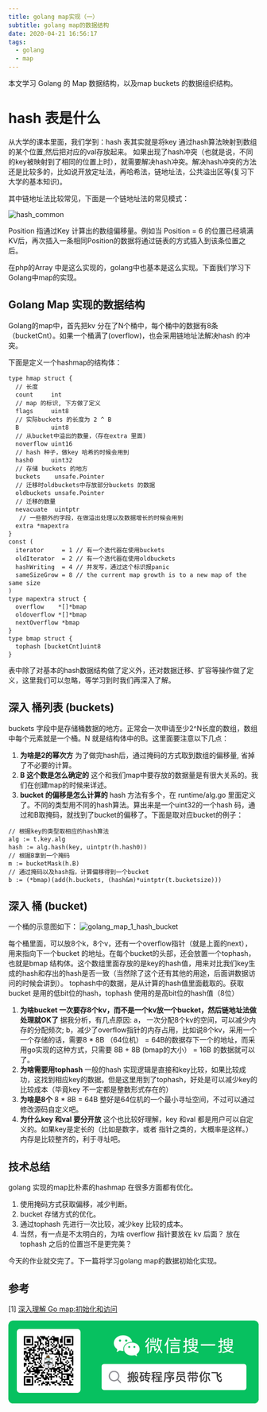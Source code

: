 ```yaml
---
title: golang map实现（一）
subtitle: golang map的数据结构
date: 2020-04-21 16:56:17
tags:
  - golang
  - map
---
```


本文学习 Golang 的 Map 数据结构，以及map buckets 的数据组织结构。

<!--more-->

# hash 表是什么

从大学的课本里面，我们学到：hash 表其实就是将key 通过hash算法映射到数组的某个位置,然后把对应的val存放起来。
如果出现了hash冲突（也就是说，不同的key被映射到了相同的位置上时），就需要解决hash冲突。解决hash冲突的方法还是比较多的，比如说开放定址法，再哈希法，链地址法，公共溢出区等(复习下大学的基本知识)。

其中链地址法比较常见，下面是一个链地址法的常见模式：

![hash_common](golang_hash_1_common.jpg)

Position 指通过Key 计算出的数组偏移量。例如当 Position = 6 的位置已经填满KV后，再次插入一条相同Position的数据将通过链表的方式插入到该条位置之后。

在php的Array 中是这么实现的，golang中也基本是这么实现。下面我们学习下Golang中map的实现。

## Golang Map 实现的数据结构

Golang的map中，首先把kv 分在了N个桶中，每个桶中的数据有8条（bucketCnt）。如果一个桶满了(overflow)，也会采用链地址法解决hash 的冲突。

下面是定义一个hashmap的结构体：

```golang
type hmap struct {
  // 长度
  count     int
  // map 的标识, 下方做了定义
  flags     uint8  
  // 实际buckets 的长度为 2 ^ B
  B         uint8
  // 从bucket中溢出的数量，（存在extra 里面)
  noverflow uint16
  // hash 种子，做key 哈希的时候会用到
  hash0     uint32
  // 存储 buckets 的地方
  buckets    unsafe.Pointer
  // 迁移时oldbuckets中存放部分buckets 的数据
  oldbuckets unsafe.Pointer
  // 迁移的数量
  nevacuate  uintptr
   // 一些额外的字段，在做溢出处理以及数据增长的时候会用到
  extra *mapextra
}
const (
  iterator     = 1 // 有一个迭代器在使用buckets
  oldIterator  = 2 // 有一个迭代器在使用oldbuckets
  hashWriting  = 4 // 并发写，通过这个标识报panic
  sameSizeGrow = 8 // the current map growth is to a new map of the same size
)
type mapextra struct {
  overflow    *[]*bmap
  oldoverflow *[]*bmap
  nextOverflow *bmap
}
type bmap struct {
  tophash [bucketCnt]uint8
}
```

表中除了对基本的hash数据结构做了定义外，还对数据迁移、扩容等操作做了定义，这里我们可以忽略，等学习到时我们再深入了解。

## 深入 桶列表 (buckets)

buckets 字段中是存储桶数据的地方。正常会一次申请至少2^N长度的数组，数组中每个元素就是一个桶。N 就是结构体中的B。这里面要注意以下几点：

1. **为啥是2的幂次方**  为了做完hash后，通过掩码的方式取到数组的偏移量, 省掉了不必要的计算。
2. **B 这个数是怎么确定的**  这个和我们map中要存放的数据量是有很大关系的。我们在创建map的时候来详述。
3. **bucket 的偏移是怎么计算的** hash 方法有多个，在 runtime/alg.go 里面定义了。不同的类型用不同的hash算法。算出来是一个uint32的一个hash 码，通过和B取掩码，就找到了bucket的偏移了。下面是取对应bucket的例子：

```golang
// 根据key的类型取相应的hash算法
alg := t.key.alg
hash := alg.hash(key, uintptr(h.hash0))
// 根据B拿到一个掩码
m := bucketMask(h.B)
// 通过掩码以及hash指，计算偏移得到一个bucket
b := (*bmap)(add(h.buckets, (hash&m)*uintptr(t.bucketsize)))
```

## 深入 桶 (bucket)

一个桶的示意图如下：
![golang_map_1_hash_bucket](golang_hash_1_bucket.jpg)

每个桶里面，可以放8个k，8个v，还有一个overflow指针（就是上面的next），用来指向下一个bucket 的地址。在每个bucket的头部，还会放置一个tophash，也就是bmap 结构体。这个数组里面存放的是key的hash值，用来对比我们key生成的hash和存出的hash是否一致（当然除了这个还有其他的用途，后面讲数据访问的时候会讲到）。 tophash中的数据，是从计算的hash值里面截取的。获取bucket 是用的低bit位的hash，tophash 使用的是高bit位的hash值（8位）

1. **为啥bucket 一次要存8个kv，而不是一个kv放一个bucket，然后链地址法做处理就OK了** 据我分析，有几点原因: a， 一次分配8个kv的空间，可以减少内存的分配频次; b，减少了overflow指针的内存占用，比如说8个kv，采用一个一个存储的话，需要8 * 8B （64位机） = 64B的数据存下一个的地址，而采用go实现的这种方式，只需要 8B + 8B (bmap的大小） = 16B 的数据就可以了。
2. **为啥需要用tophash** 一般的hash 实现逻辑是直接和key比较，如果比较成功，这找到相应key的数据。但是这里用到了tophash，好处是可以减少key的比较成本（毕竟key 不一定都是整数形式存在的）
3. **为啥是8个** 8 * 8B = 64B 整好是64位机的一个最小寻址空间，不过可以通过修改源码自定义吧。
4. **为什么key 和val 要分开放** 这个也比较好理解，key 和val 都是用户可以自定义的。如果key是定长的（比如是数字，或者 指针之类的，大概率是这样。）内存是比较整齐的，利于寻址吧。

## 技术总结

golang 实现的map比朴素的hashmap 在很多方面都有优化。

1. 使用掩码方式获取偏移，减少判断。
2. bucket 存储方式的优化。
3. 通过tophash 先进行一次比较，减少key 比较的成本。
4. 当然，有一点是不太明白的，为啥 overflow 指针要放在 kv 后面？ 放在tophash 之后的位置岂不是更完美？

今天的作业就交完了。下一篇将学习golang map的数据初始化实现。

## 参考

[1] [深入理解 Go map:初始化和访问](https://eddycjy.com/posts/go/map/2019-03-05-map-access/)

![](/images/weixin_logo.png)
